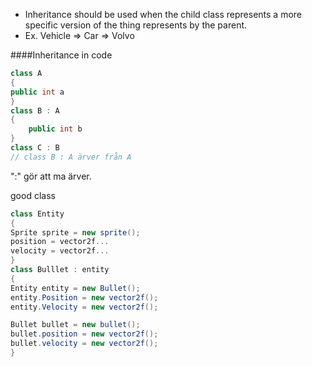 - Inheritance should be used when the child class represents a more specific version of the thing represents by the parent.
- Ex. Vehicle => Car => Volvo

####Inheritance in code
```c#
class A
{
public int a
}
class B : A
{
	public int b
}
class C : B
// class B : A ärver från A
```
":" gör att ma ärver.

good class
```c#
class Entity
{
Sprite sprite = new sprite();
position = vector2f...
velocity = vector2f...
}
class Bulllet : entity
{
Entity entity = new Bullet();
entity.Position = new vector2f();
entity.Velocity = new vector2f();

Bullet bullet = new bullet();
bullet.position = new vector2f();
bullet.velocity = new vector2f();
}
```